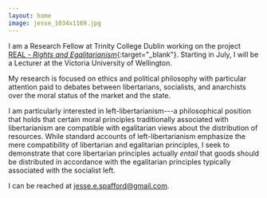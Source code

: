 ```yaml
---
layout: home
image: jesse_1034x1169.jpg
---
```


I am a Research Fellow at Trinity College Dublin working on the project [REAL - _Rights and Egalitarianism_](https://www.realresearch.eu/){:target="_blank"}. Starting in July, I will be a Lecturer at the Victoria University of Wellington.

My research is focused on ethics and political philosophy with particular attention paid to debates between libertarians, socialists, and anarchists over the moral status of the market and the state.

I am particularly interested in left-libertarianism---a philosophical position that holds that certain moral principles traditionally associated with libertarianism are compatible with egalitarian views about the distribution of resources. While standard accounts of left-libertarianism emphasize the mere compatibility of libertarian and egalitarian principles, I seek to demonstrate that core libertarian principles actually _entail_ that goods should be distributed in accordance with the egalitarian principles typically associated with the socialist left.

I can be reached at jesse.e.spafford@gmail.com.
